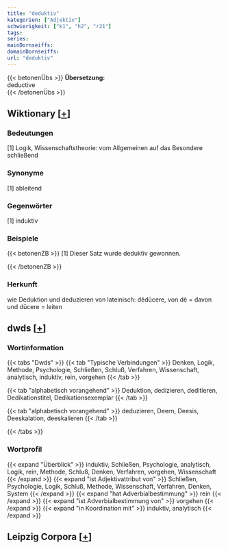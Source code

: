 ```yaml
---
title: "deduktiv"
kategorien: ["Adjektiv"]
schwierigkeit: ["k1", "h2", "r21"]
tags:
series:
mainDornseiffs:
domainDornseiffs:
url: "deduktiv"
---
```


{{< betonenÜbs >}}
**Übersetzung:**  
deductive  
{{< /betonenÜbs >}}

## Wiktionary [[+](https://de.wiktionary.org/wiki/deduktiv)]

### Bedeutungen
[1] Logik, Wissenschaftstheorie: vom Allgemeinen auf das Besondere schließend  

### Synonyme
[1] ableitend  

### Gegenwörter
[1] induktiv  

### Beispiele
{{< betonenZB >}}
[1] Dieser Satz wurde deduktiv gewonnen.  

{{< /betonenZB >}}
### Herkunft
wie Deduktion und deduzieren von lateinisch: dēdūcere, von dē = davon und dūcere = leiten  



## dwds [[+](https://www.dwds.de/wb/deduktiv)]

### Wortinformation
{{< tabs "Dwds" >}}
{{< tab "Typische Verbindungen" >}}
Denken, Logik, Methode, Psychologie, Schließen, Schluß, Verfahren, Wissenschaft, analytisch, induktiv, rein, vorgehen
{{< /tab >}}

{{< tab "alphabetisch vorangehend" >}}
Deduktion, dedizieren, deditieren, Dedikationstitel, Dedikationsexemplar
{{< /tab >}}

{{< tab "alphabetisch vorangehend" >}}
deduzieren, Deern, Deesis, Deeskalation, deeskalieren
{{< /tab >}}

{{< /tabs >}}

### Wortprofil
{{< expand "Überblick" >}} induktiv, Schließen, Psychologie, analytisch, Logik, rein, Methode, Schluß, Denken, Verfahren, vorgehen, Wissenschaft {{< /expand >}}
{{< expand "ist Adjektivattribut von" >}} Schließen, Psychologie, Logik, Schluß, Methode, Wissenschaft, Verfahren, Denken, System {{< /expand >}}
{{< expand "hat Adverbialbestimmung" >}} rein {{< /expand >}}
{{< expand "ist Adverbialbestimmung von" >}} vorgehen {{< /expand >}}
{{< expand "in Koordination mit" >}} induktiv, analytisch {{< /expand >}}

## Leipzig Corpora [[+](https://corpora.uni-leipzig.de/en/res?word=deduktiv&corpusId=deu_newscrawl-public_2018)]

